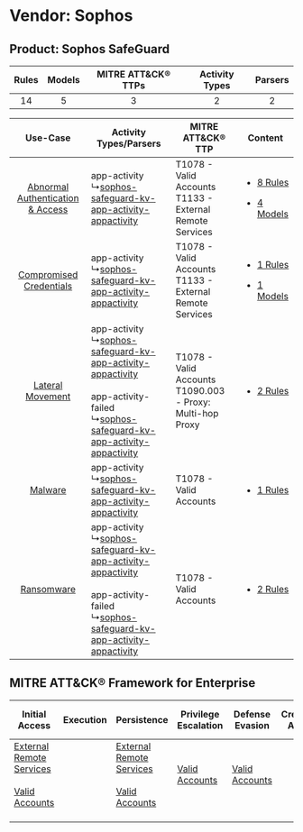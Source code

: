 Vendor: Sophos
==============
Product: Sophos SafeGuard
-------------------------
| Rules | Models | MITRE ATT&CK® TTPs | Activity Types | Parsers |
|:-----:|:------:|:------------------:|:--------------:|:-------:|
|  14   |   5    |         3          |       2        |    2    |

|    Use-Case    | Activity Types/Parsers    | MITRE ATT&CK® TTP    | Content    |
|:----:| ---- | ---- | ---- |
| [Abnormal Authentication & Access](../../../UseCases/uc_abnormal_authentication_&_access.md) |  app-activity<br> ↳[sophos-safeguard-kv-app-activity-appactivity](Ps/pC_sophossafeguardkvappactivityappactivity.md)<br>    | T1078 - Valid Accounts<br>T1133 - External Remote Services<br>   | [<ul><li>8 Rules</li></ul><ul><li>4 Models</li></ul>](RM/r_m_sophos_sophos_safeguard_Abnormal_Authentication_&_Access.md) |
|          [Compromised Credentials](../../../UseCases/uc_compromised_credentials.md)          |  app-activity<br> ↳[sophos-safeguard-kv-app-activity-appactivity](Ps/pC_sophossafeguardkvappactivityappactivity.md)<br>    | T1078 - Valid Accounts<br>T1133 - External Remote Services<br>   | [<ul><li>1 Rules</li></ul><ul><li>1 Models</li></ul>](RM/r_m_sophos_sophos_safeguard_Compromised_Credentials.md)          |
|    [Lateral Movement](../../../UseCases/uc_lateral_movement.md)    |  app-activity<br> ↳[sophos-safeguard-kv-app-activity-appactivity](Ps/pC_sophossafeguardkvappactivityappactivity.md)<br><br> app-activity-failed<br> ↳[sophos-safeguard-kv-app-activity-appactivity](Ps/pC_sophossafeguardkvappactivityappactivity.md)<br> | T1078 - Valid Accounts<br>T1090.003 - Proxy: Multi-hop Proxy<br> | [<ul><li>2 Rules</li></ul>](RM/r_m_sophos_sophos_safeguard_Lateral_Movement.md)    |
|    [Malware](../../../UseCases/uc_malware.md)    |  app-activity<br> ↳[sophos-safeguard-kv-app-activity-appactivity](Ps/pC_sophossafeguardkvappactivityappactivity.md)<br>    | T1078 - Valid Accounts<br>    | [<ul><li>1 Rules</li></ul>](RM/r_m_sophos_sophos_safeguard_Malware.md)    |
|    [Ransomware](../../../UseCases/uc_ransomware.md)    |  app-activity<br> ↳[sophos-safeguard-kv-app-activity-appactivity](Ps/pC_sophossafeguardkvappactivityappactivity.md)<br><br> app-activity-failed<br> ↳[sophos-safeguard-kv-app-activity-appactivity](Ps/pC_sophossafeguardkvappactivityappactivity.md)<br> | T1078 - Valid Accounts<br>    | [<ul><li>2 Rules</li></ul>](RM/r_m_sophos_sophos_safeguard_Ransomware.md)    |

MITRE ATT&CK® Framework for Enterprise
--------------------------------------
| Initial Access                                                                                                                                   | Execution | Persistence                                                                                                                                      | Privilege Escalation                                                | Defense Evasion                                                     | Credential Access | Discovery | Lateral Movement | Collection | Command and Control                                                                                                                       | Exfiltration | Impact |
| ------------------------------------------------------------------------------------------------------------------------------------------------ | --------- | ------------------------------------------------------------------------------------------------------------------------------------------------ | ------------------------------------------------------------------- | ------------------------------------------------------------------- | ----------------- | --------- | ---------------- | ---------- | ----------------------------------------------------------------------------------------------------------------------------------------- | ------------ | ------ |
| [External Remote Services](https://attack.mitre.org/techniques/T1133)<br><br>[Valid Accounts](https://attack.mitre.org/techniques/T1078)<br><br> |           | [External Remote Services](https://attack.mitre.org/techniques/T1133)<br><br>[Valid Accounts](https://attack.mitre.org/techniques/T1078)<br><br> | [Valid Accounts](https://attack.mitre.org/techniques/T1078)<br><br> | [Valid Accounts](https://attack.mitre.org/techniques/T1078)<br><br> |                   |           |                  |            | [Proxy: Multi-hop Proxy](https://attack.mitre.org/techniques/T1090/003)<br><br>[Proxy](https://attack.mitre.org/techniques/T1090)<br><br> |              |        |